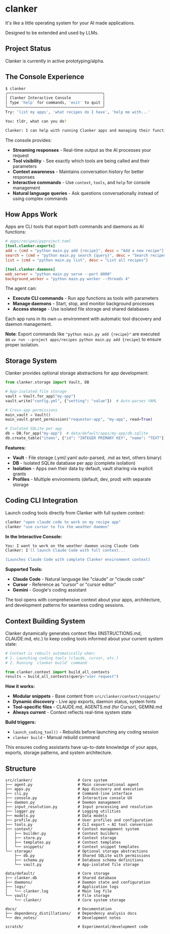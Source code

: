 # clanker

It's like a little operating system for your AI made applications.

Designed to be extended and used by LLMs.

## Project Status

Clanker is currently in active prototyping/alpha. 

## The Console Experience

```bash
$ clanker
╭──────────────────────────────────────────╮
│ Clanker Interactive Console              │
│ Type 'help' for commands, 'exit' to quit │
╰──────────────────────────────────────────╯
Try: 'list my apps', 'what recipes do I have', 'help me with...'

You: tldr, what can you do?

Clanker: I can help with running Clanker apps and managing their functions, such as executing commands, checking statuses, and starting or stopping daemons. I can also assist with development tasks and provide contextual information about the Clanker system.
```

The console provides:
- **Streaming responses** - Real-time output as the AI processes your request
- **Tool visibility** - See exactly which tools are being called and their parameters
- **Context awareness** - Maintains conversation history for better responses
- **Interactive commands** - Use `context`, `tools`, and `help` for console management
- **Natural language queries** - Ask questions conversationally instead of using complex commands

## How Apps Work

Apps are CLI tools that export both commands and daemons as AI functions:

```toml
# apps/recipes/pyproject.toml
[tool.clanker.exports]
add = {cmd = "python main.py add {recipe}", desc = "Add a new recipe"}
search = {cmd = "python main.py search {query}", desc = "Search recipes"}
list = {cmd = "python main.py list", desc = "List all recipes"}

[tool.clanker.daemons]
web_server = "python main.py serve --port 8000"
background_worker = "python main.py worker --threads 4"
```

The agent can:
- **Execute CLI commands** - Run app functions as tools with parameters
- **Manage daemons** - Start, stop, and monitor background processes
- **Access storage** - Use isolated file storage and shared databases

Each app runs in its own `uv` environment with automatic tool discovery and daemon management.

**Note**: Export commands like `"python main.py add {recipe}"` are executed as `uv run --project apps/recipes python main.py add {recipe}` to ensure proper isolation.

## Storage System

Clanker provides optional storage abstractions for app development:

```python
from clanker.storage import Vault, DB

# App-isolated file storage 
vault = Vault.for_app("my-app")
vault.write("config.yml", {"setting": "value"})  # Auto-parses YAML

# Cross-app permissions
main_vault = Vault()
main_vault.grant_permission("requester-app", "my-app", read=True)

# Isolated SQLite per app
db = DB.for_app("my-app")  # data/default/apps/my-app/db.sqlite
db.create_table("items", {"id": "INTEGER PRIMARY KEY", "name": "TEXT"})
```

**Features:**
- **Vault** - File storage (.yml/.yaml auto-parsed, .md as text, others binary)
- **DB** - Isolated SQLite database per app (complete isolation)
- **Isolation** - Apps own their data by default, vault sharing via explicit grants
- **Profiles** - Multiple environments (default, dev, prod) with separate storage

## Coding CLI Integration

Launch coding tools directly from Clanker with full system context:

```bash
clanker "open claude code to work on my recipe app"
clanker "use cursor to fix the weather daemon"
```

**In the Interactive Console:**
```bash
You: I want to work on the weather daemon using Claude Code
Clanker: I'll launch Claude Code with full context...

[Launches Claude Code with complete Clanker environment context]
```

**Supported Tools:**
- **Claude Code** - Natural language like "claude" or "claude code"
- **Cursor** - Reference as "cursor" or "cursor editor"
- **Gemini** - Google's coding assistant

The tool opens with comprehensive context about your apps, architecture, and development patterns for seamless coding sessions.

## Context Building System

Clanker dynamically generates context files (INSTRUCTIONS.md, CLAUDE.md, etc.) to keep coding tools informed about your current system state:

```python
# Context is rebuilt automatically when:
# 1. Launching coding tools (claude, cursor, etc.)
# 2. Running `clanker build` command

from clanker.context import build_all_contexts
results = build_all_contexts(query="user request")
```

**How it works:**
- **Modular snippets** - Base content from `src/clanker/context/snippets/`
- **Dynamic discovery** - Live app exports, daemon status, system hints
- **Tool-specific files** - CLAUDE.md, AGENTS.md (for Cursor), GEMINI.md
- **Always current** - Context reflects real-time system state

**Build triggers:**
- `launch_coding_tool()` - Rebuilds before launching any coding session
- `clanker build` - Manual rebuild command

This ensures coding assistants have up-to-date knowledge of your apps, exports, storage patterns, and system architecture.

## Structure

```
src/clanker/                    # Core system
├── agent.py                    # Main conversational agent
├── apps.py                     # App discovery and execution
├── cli.py                      # Command-line interface
├── console.py                  # Interactive console UX
├── daemon.py                   # Daemon management
├── input_resolution.py         # Input processing and resolution
├── logger.py                   # Logging utilities
├── models.py                   # Data models
├── profile.py                  # User profiles and configuration
├── tools.py                    # CLI export → AI tool conversion
├── context/                    # Context management system
│   ├── builder.py              # Context builders
│   ├── store.py                # Context storage
│   ├── templates.py            # Context templates
│   └── snippets/               # Context snippet templates
└── storage/                    # Optional storage abstractions
    ├── db.py                   # Shared SQLite with permissions
    ├── schema.py               # Database schema definitions
    └── vault.py                # App-isolated file storage

data/default/                   # Core storage
├── clanker.db                  # Shared database
├── daemons/                    # Daemon state and configuration
├── logs/                       # Application logs
│   └── clanker.log             # Main log file
└── vault/                      # File storage
    └── clanker/                # Core system storage

docs/                           # Documentation
├── dependency_distillations/   # Dependency analysis docs
└── dev_notes/                  # Development notes

scratch/                        # Experimental/development code
```
